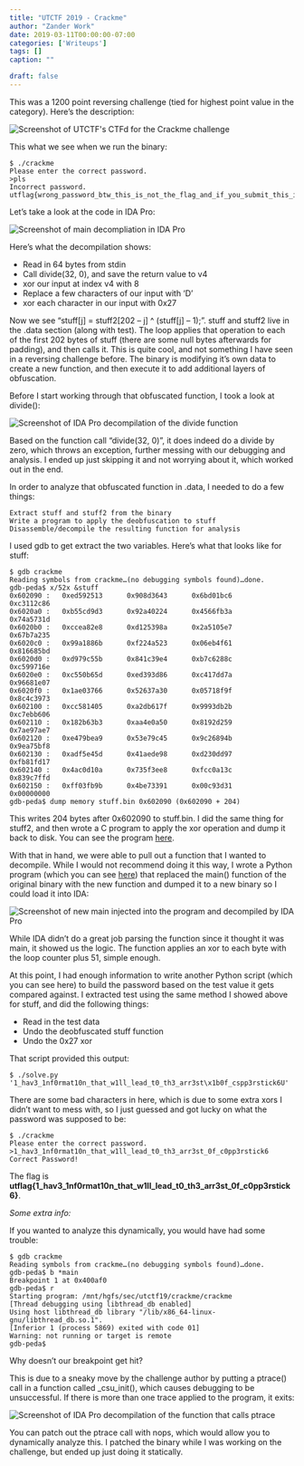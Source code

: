 ```yaml
---
title: "UTCTF 2019 - Crackme"
author: "Zander Work"
date: 2019-03-11T00:00:00-07:00
categories: ['Writeups']
tags: []
caption: ""

draft: false
---
```


This was a 1200 point reversing challenge (tied for highest point value in the category). Here’s the description:

![Screenshot of UTCTF's CTFd for the Crackme challenge](/blog/utctf-2019-crackme-ctfd.png)

This what we see when we run the binary:

```
$ ./crackme
Please enter the correct password.
>pls
Incorrect password. utflag{wrong_password_btw_this_is_not_the_flag_and_if_you_submit_this_i_will_judge_you}
```

Let’s take a look at the code in IDA Pro:

![Screenshot of main decompliation in IDA Pro](/blog/utctf-2019-crackme-decompilation.png)

Here’s what the decompilation shows:

- Read in 64 bytes from stdin
- Call divide(32, 0), and save the return value to v4
- xor our input at index v4 with 8
- Replace a few characters of our input with ‘D’
- xor each character in our input with 0x27

Now we see “stuff\[j] = stuff2\[202 – j] ^ (stuff\[j] – 1);”. stuff and stuff2 live in the .data section (along with test). The loop applies that operation to each of the first 202 bytes of stuff (there are some null bytes afterwards for padding), and then calls it. This is quite cool, and not something I have seen in a reversing challenge before. The binary is modifying it’s own data to create a new function, and then execute it to add additional layers of obfuscation.

Before I start working through that obfuscated function, I took a look at divide():

![Screenshot of IDA Pro decompilation of the divide function](/blog/utctf-2019-crackme-fastcall_divide.png)

Based on the function call “divide(32, 0)”, it does indeed do a divide by zero, which throws an exception, further messing with our debugging and analysis. I ended up just skipping it and not worrying about it, which worked out in the end.

In order to analyze that obfuscated function in .data, I needed to do a few things:

    Extract stuff and stuff2 from the binary
    Write a program to apply the deobfuscation to stuff
    Disassemble/decompile the resulting function for analysis

I used gdb to get extract the two variables. Here’s what that looks like for stuff:

```
$ gdb crackme
Reading symbols from crackme…(no debugging symbols found)…done.
gdb-peda$ x/52x &stuff
0x602090 :   0xed592513      0x908d3643      0x6bd01bc6      0xc3112c86
0x6020a0 :   0xb55cd9d3      0x92a40224      0x4566fb3a      0x74a5731d
0x6020b0 :   0xccea82e8      0xd125398a      0x2a5105e7      0x67b7a235
0x6020c0 :   0x99a1886b      0xf224a523      0x06eb4f61      0x816685bd
0x6020d0 :   0xd979c55b      0x841c39e4      0xb7c6288c      0xc599716e
0x6020e0 :   0xc550b65d      0xed393d86      0xc417dd7a      0x96681e07
0x6020f0 :   0x1ae03766      0x52637a30      0x05718f9f      0x8c4c3973
0x602100 :   0xcc581405      0xa2db617f      0x9993db2b      0xc7ebb606
0x602110 :   0x182b63b3      0xaa4e0a50      0x8192d259      0x7ae97ae7
0x602120 :   0xe479bea9      0x53e79c45      0x9c26894b      0x9ea75bf8
0x602130 :   0xadf5e45d      0x41aede98      0xd230dd97      0xfb81fd17
0x602140 :   0x4ac0d10a      0x735f3ee8      0xfcc0a13c      0x839c7ffd
0x602150 :   0xff03fb9b      0x4be73391      0x00c93d31      0x00000000
gdb-peda$ dump memory stuff.bin 0x602090 (0x602090 + 204)
```

This writes 204 bytes after 0x602090 to stuff.bin. I did the same thing for stuff2, and then wrote a C program to apply the xor operation and dump it back to disk. You can see the program [here](https://github.com/zzzanderw/ctf-writeups/blob/master/utctf2019/crackme/convert.c).

With that in hand, we were able to pull out a function that I wanted to decompile. While I would not recommend doing it this way, I wrote a Python program (which you can see [here](https://github.com/zzzanderw/ctf-writeups/blob/master/utctf2019/crackme/replace.py)) that replaced the main() function of the original binary with the new function and dumped it to a new binary so I could load it into IDA:

![Screenshot of new main injected into the program and decompiled by IDA Pro](/blog/utctf-2019-crackme-newmain.png)

While IDA didn’t do a great job parsing the function since it thought it was main, it showed us the logic. The function applies an xor to each byte with the loop counter plus 51, simple enough.

At this point, I had enough information to write another Python script (which you can see here) to build the password based on the test value it gets compared against. I extracted test using the same method I showed above for stuff, and did the following things:

- Read in the test data
- Undo the deobfuscated stuff function
- Undo the 0x27 xor

That script provided this output:

```
$ ./solve.py 
'1_hav3_1nf0rmat10n_that_w1ll_lead_t0_th3_arr3st\x1b0f_cspp3rstick6U'
```

There are some bad characters in here, which is due to some extra xors I didn’t want to mess with, so I just guessed and got lucky on what the password was supposed to be:

```
$ ./crackme
Please enter the correct password.
>1_hav3_1nf0rmat10n_that_w1ll_lead_t0_th3_arr3st_0f_c0pp3rstick6               
Correct Password!
```

The flag is **utflag{1_hav3_1nf0rmat10n_that_w1ll_lead_t0_th3_arr3st_0f_c0pp3rstick6}**.

*Some extra info:*

If you wanted to analyze this dynamically, you would have had some trouble:

```
$ gdb crackme
Reading symbols from crackme…(no debugging symbols found)…done.
gdb-peda$ b *main
Breakpoint 1 at 0x400af0
gdb-peda$ r
Starting program: /mnt/hgfs/sec/utctf19/crackme/crackme 
[Thread debugging using libthread_db enabled]
Using host libthread_db library "/lib/x86_64-linux-gnu/libthread_db.so.1".
[Inferior 1 (process 5869) exited with code 01]
Warning: not running or target is remote
gdb-peda$ 
```

Why doesn’t our breakpoint get hit?

This is due to a sneaky move by the challenge author by putting a ptrace() call in a function called _csu_init(), which causes debugging to be unsuccessful. If there is more than one trace applied to the program, it exits:

![Screenshot of IDA Pro decompilation of the function that calls ptrace](/blog/utctf-2019-crackme-ptrace.png)

You can patch out the ptrace call with nops, which would allow you to dynamically analyze this. I patched the binary while I was working on the challenge, but ended up just doing it statically.
